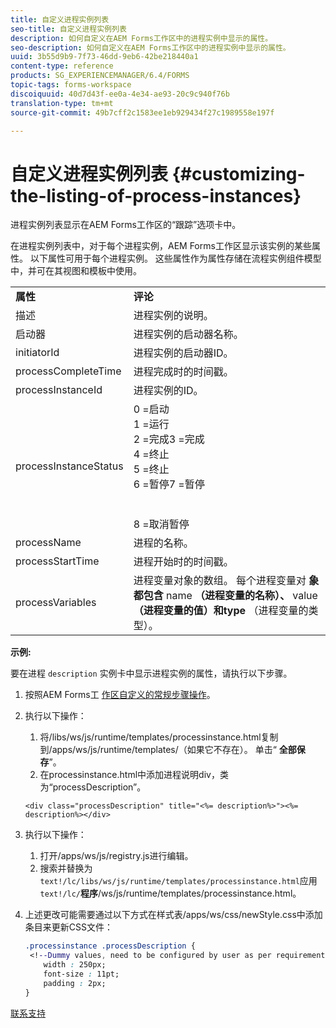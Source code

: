 ```yaml
---
title: 自定义进程实例列表
seo-title: 自定义进程实例列表
description: 如何自定义在AEM Forms工作区中的进程实例中显示的属性。
seo-description: 如何自定义在AEM Forms工作区中的进程实例中显示的属性。
uuid: 3b55d9b9-7f73-46dd-9eb6-42be218440a1
content-type: reference
products: SG_EXPERIENCEMANAGER/6.4/FORMS
topic-tags: forms-workspace
discoiquuid: 40d7d43f-ee0a-4e34-ae93-20c9c940f76b
translation-type: tm+mt
source-git-commit: 49b7cff2c1583ee1eb929434f27c1989558e197f

---
```



# 自定义进程实例列表 {#customizing-the-listing-of-process-instances}

进程实例列表显示在AEM Forms工作区的“跟踪”选项卡中。

在进程实例列表中，对于每个进程实例，AEM Forms工作区显示该实例的某些属性。 以下属性可用于每个进程实例。 这些属性作为属性存储在流程实例组件模型中，并可在其视图和模板中使用。

<table> 
 <tbody> 
  <tr> 
   <td><strong>属性</strong></td> 
   <td><strong>评论</strong></td> 
  </tr> 
  <tr> 
   <td>描述</td> 
   <td>进程实例的说明。</td> 
  </tr> 
  <tr> 
   <td>启动器</td> 
   <td>进程实例的启动器名称。</td> 
  </tr> 
  <tr> 
   <td>initiatorId</td> 
   <td>进程实例的启动器ID。</td> 
  </tr> 
  <tr> 
   <td>processCompleteTime</td> 
   <td>进程完成时的时间戳。</td> 
  </tr> 
  <tr> 
   <td>processInstanceId</td> 
   <td>进程实例的ID。</td> 
  </tr> 
  <tr> 
   <td>processInstanceStatus</td> 
   <td>0 =启动<br /> 1 =运行<br /> 2 =完成3 =完成<br /> 4 =终止<br /> 5 =终止<br /> 6 =暂停7 =暂停<br /><br /><br /> 8 =取消暂停</td> 
  </tr> 
  <tr> 
   <td>processName</td> 
   <td>进程的名称。</td> 
  </tr> 
  <tr> 
   <td>processStartTime</td> 
   <td>进程开始时的时间戳。</td> 
  </tr> 
  <tr> 
   <td>processVariables</td> 
   <td>进程变量对象的数组。 每个进程变量对 <strong>象都包含</strong> name <strong>（进程变量的名称）、</strong> value<strong> （进程变量的值）和type</strong> （进程变量的类型）。</td> 
  </tr> 
 </tbody> 
</table>

**示例:**

要在进程 `description` 实例卡中显示进程实例的属性，请执行以下步骤。

1. 按照AEM Forms工 [作区自定义的常规步骤操作](/help/forms/using/generic-steps-html-workspace-customization.md)。
1. 执行以下操作：

   1. 将/libs/ws/js/runtime/templates/processinstance.html复制到/apps/ws/js/runtime/templates/（如果它不存在）。 单击“ **全部保存**”。
   1. 在processinstance.html中添加进程说明div，类为“processDescription”。

   ```
   <div class="processDescription" title="<%= description%>"><%= description%></div>
   ```

1. 执行以下操作：

   1. 打开/apps/ws/js/registry.js进行编辑。
   1. 搜索并替换为 `text!/lc/libs/ws/js/runtime/templates/processinstance.html`应用 `text!/lc/`**程序&#x200B;**/ws/js/runtime/templates/processinstance.html。

1. 上述更改可能需要通过以下方式在样式表/apps/ws/css/newStyle.css中添加条目来更新CSS文件：

   ```css
   .processinstance .processDescription {
    <!--Dummy values, need to be configured by user as per requirement as well as user can add or delete any property depending upon requirement-->
       width : 250px;
       font-size : 11pt;
       padding : 2px;
   }
   ```

[联系支持](https://www.adobe.com/account/sign-in.supportportal.html)
